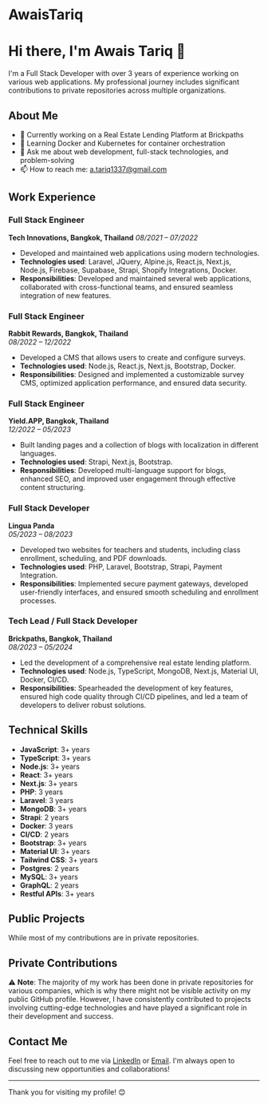 # AwaisTariq

# Hi there, I'm Awais Tariq 👋

I'm a Full Stack Developer with over 3 years of experience working on various web applications. My professional journey includes significant contributions to private repositories across multiple organizations.

## About Me

- 🔭 Currently working on a Real Estate Lending Platform at Brickpaths
- 🌱 Learning Docker and Kubernetes for container orchestration
- 💬 Ask me about web development, full-stack technologies, and problem-solving
- 📫 How to reach me: a.tariq1337@gmail.com

## Work Experience

### Full Stack Engineer
**Tech Innovations, Bangkok, Thailand**
*08/2021 – 07/2022*  
- Developed and maintained web applications using modern technologies.
- **Technologies used**: Laravel, JQuery, Alpine.js, React.js, Next.js, Node.js, Firebase, Supabase, Strapi, Shopify Integrations, Docker.
- **Responsibilities**: Developed and maintained several web applications, collaborated with cross-functional teams, and ensured seamless integration of new features.

### Full Stack Engineer
**Rabbit Rewards, Bangkok, Thailand**  
*08/2022 – 12/2022*  
- Developed a CMS that allows users to create and configure surveys.
- **Technologies used**: Node.js, React.js, Next.js, Bootstrap, Docker.
- **Responsibilities**: Designed and implemented a customizable survey CMS, optimized application performance, and ensured data security.

### Full Stack Engineer
**Yield.APP, Bangkok, Thailand**  
*12/2022 – 05/2023*  
- Built landing pages and a collection of blogs with localization in different languages.
- **Technologies used**: Strapi, Next.js, Bootstrap.
- **Responsibilities**: Developed multi-language support for blogs, enhanced SEO, and improved user engagement through effective content structuring.

### Full Stack Developer
**Lingua Panda**  
*05/2023 – 08/2023*  
- Developed two websites for teachers and students, including class enrollment, scheduling, and PDF downloads.
- **Technologies used**: PHP, Laravel, Bootstrap, Strapi, Payment Integration.
- **Responsibilities**: Implemented secure payment gateways, developed user-friendly interfaces, and ensured smooth scheduling and enrollment processes.

### Tech Lead / Full Stack Developer
**Brickpaths, Bangkok, Thailand**  
*08/2023 – 05/2024*  
- Led the development of a comprehensive real estate lending platform.
- **Technologies used**: Node.js, TypeScript, MongoDB, Next.js, Material UI, Docker, CI/CD.
- **Responsibilities**: Spearheaded the development of key features, ensured high code quality through CI/CD pipelines, and led a team of developers to deliver robust solutions.

## Technical Skills

- **JavaScript**: 3+ years
- **TypeScript**: 3+ years
- **Node.js**: 3+ years
- **React**: 3+ years
- **Next.js**: 3+ years
- **PHP**: 3 years
- **Laravel**: 3 years
- **MongoDB**: 3+ years
- **Strapi**: 2 years
- **Docker**: 3 years
- **CI/CD**: 2 years
- **Bootstrap**: 3+ years
- **Material UI**: 3+ years
- **Tailwind CSS**: 3+ years
- **Postgres**: 2 years
- **MySQL**: 3+ years
- **GraphQL**: 2 years
- **Restful APIs**: 3+ years

## Public Projects

While most of my contributions are in private repositories.

## Private Contributions

⚠️ **Note**: The majority of my work has been done in private repositories for various companies, which is why there might not be visible activity on my public GitHub profile. However, I have consistently contributed to projects involving cutting-edge technologies and have played a significant role in their development and success.

## Contact Me

Feel free to reach out to me via [LinkedIn](https://www.linkedin.com/in/awais-tariq-886381258/) or [Email](mailto:a.tariq1337@gmail.com). I'm always open to discussing new opportunities and collaborations!

---

Thank you for visiting my profile! 😊
